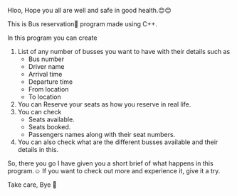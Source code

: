 Hloo,
Hope you all are well and safe in good health.😊😊

This is Bus reservation🚌 program made using C++.

In this program you can create
  1. List of any number of busses you want to have with their details such as
      - Bus number
      - Driver name
      - Arrival time
      - Departure time
      - From location
      - To location
  2. You can Reserve your seats as how you reserve in real life.
  3. You can check 
      - Seats available.
      - Seats booked.
      - Passengers names along with their seat numbers.
  4. You can also check what are the different busses available and their details in this.
  
So, there you go I have given you a short brief of what happens in this program.☺️
If you want to check out more and experience it, give it a try.

Take care, Bye 👋
